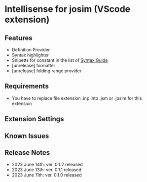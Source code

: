# Intellisense for josim (VScode extension)
## Features

- Definition Provider
- Syntax highlighter
- Snipetts for constant in the list of [Syntax Guide](https://joeydelp.github.io/JoSIM/syntax/)
- [unrelease] formatter
- [unrelease] folding range provider

## Requirements

- You have to replace file extension .inp into .jsm or .josim for this extension

## Extension Settings
## Known Issues
## Release Notes
- 2023 June 14th: ver. 0.1.2 released
- 2023 June 13th: ver. 0.1.1 released
- 2023 June 11th: ver. 0.1.0 released